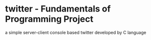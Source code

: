 # twitter - Fundamentals of Programming Project
a simple server-client console based twitter developed by C language
